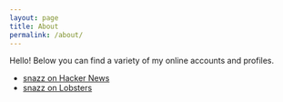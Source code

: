 ```yaml
---
layout: page
title: About
permalink: /about/
---
```


Hello! Below you can find a variety of my online accounts and profiles. 

- [snazz on Hacker News](https://news.ycombinator.com/user?id=snazz)
- [snazz on Lobsters](https://lobste.rs/u/snazz)
